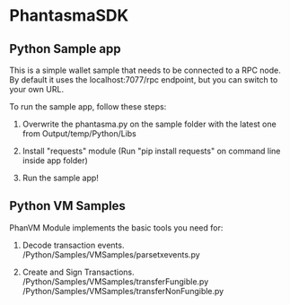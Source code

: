 # PhantasmaSDK

## Python Sample app

This is a simple wallet sample that needs to be connected to a RPC node. By default it uses the localhost:7077/rpc endpoint, but you can switch to your own URL.

To run the sample app, follow these steps:

1. Overwrite the phantasma.py on the sample folder with the latest one from Output/temp/Python/Libs

2. Install "requests" module (Run "pip install requests" on command line inside app folder)

3. Run the sample app!

## Python VM Samples

PhanVM Module implements the basic tools you need for:

1. Decode transaction events.
/Python/Samples/VMSamples/parsetxevents.py

2. Create and Sign Transactions.
/Python/Samples/VMSamples/transferFungible.py
/Python/Samples/VMSamples/transferNonFungible.py